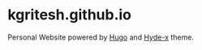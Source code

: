 # kgritesh.github.io

Personal Website powered by [Hugo](https://gohugo.io) and [Hyde-x](https://github.com/zyro/hyde-x) theme.
